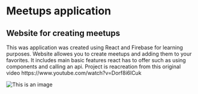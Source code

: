 # Meetups application

## Website for creating meetups

<p>
This was application was created using React and Firebase for learning purposes. Website allowes you to create meetups and adding them to your favorites. It includes main basic features react has to offer such as using components and calling an api.  Project is reacreation from this original video https://www.youtube.com/watch?v=Dorf8i6lCuk
</p>


![This is an image]([https://myoctocat.com/assets/images/base-octocat.svg](https://github.com/levi7x/MyImages/blob/main/ghub-imgs/meetups/fav.png?raw=true))
